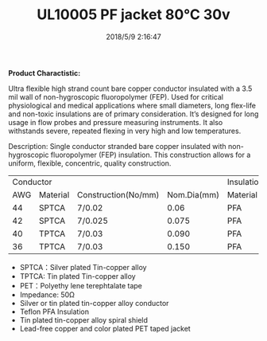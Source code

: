 ﻿---
layout: post 
title: UL10005 PF jacket 80℃ 30v
tags: RF
categories: wire-cable
overview: ultra flexible high strand count bare copper conductor insulated with a 3.5 mil wall of non-hygroscopic fluoropolymer (FEP). 
series: FN50
part_number: 11-10005-2
thumb_img: 
image: static/202105/34-20210603.jpg
date: 2018/5/9 2:16:47
permalink: /wire-cable/ul10005-pf-jack-80degc-30v.html
---


__Product Charactistic:__

Ultra flexible high strand count bare copper conductor insulated with a 3.5 mil wall of non-hygroscopic fluoropolymer (FEP). Used for critical physiological and medical applications where small diameters, long flex-life and non-toxic insulations are of primary consideration. It’s designed for long usage in flow probes and pressure measuring instruments. It also withstands severe, repeated flexing in very high and low temperatures.

Description: Single conductor stranded bare copper insulated with non-hygroscopic fluoropolymer (FEP) insulation. This construction allows for a uniform, flexible, concentric, quality construction.


<table class="table table-bordered table-hover table-condensed">
	<tbody>
		<tr>
			<td colspan="4">
				Conductor
			</td>
			<td colspan="2">
				Insulation
			</td>
			<td colspan="2">
				Shielding
			</td>
			<td colspan="2">
				Jacket
			</td>
		</tr>
		<tr>
			<td>
				AWG<br />
			</td>
			<td>
				Material
			</td>
			<td>
				Construction(No/mm)
			</td>
			<td>
				Nom.Dia(mm)
			</td>
			<td>
				Material<br />
			</td>
			<td>
				Nom.Dia(mm)
			</td>
			<td>
				Material<br />
			</td>
			<td>
				Nom.Dia(mm)
			</td>
			<td>
				Material<br />
			</td>
			<td>
				Nom.Dia(mm)
			</td>
		</tr>
		<tr>
			<td>
				44
			</td>
			<td>
				SPTCA
			</td>
			<td>
				7/0.02
			</td>
			<td>
				0.06
			</td>
			<td>
				PFA
			</td>
			<td>
				0.15
			</td>
			<td>
				TPTCA
			</td>
			<td>
				0.21
			</td>
			<td>
				PET
			</td>
			<td>
				0.26
			</td>
		</tr>
		<tr>
			<td>
				42
			</td>
			<td>
				SPTCA
			</td>
			<td>
				7/0.025
			</td>
			<td>
				0.075
			</td>
			<td>
				PFA
			</td>
			<td>
				0.17
			</td>
			<td>
				TPTCA
			</td>
			<td>
				0.23
			</td>
			<td>
				PET
			</td>
			<td>
				0.28
			</td>
		</tr>
		<tr>
			<td>
				40
			</td>
			<td>
				TPTCA
			</td>
			<td>
				7/0.03
			</td>
			<td>
				0.090
			</td>
			<td>
				PFA
			</td>
			<td>
				0.24
			</td>
			<td>
				TPTCA
			</td>
			<td>
				0.30
			</td>
			<td>
				PET
			</td>
			<td>
				0.35
			</td>
		</tr>
		<tr>
			<td>
				36
			</td>
			<td>
				TPTCA
			</td>
			<td>
				7/0.03
			</td>
			<td>
				0.150
			</td>
			<td>
				PFA
			</td>
			<td>
				0.27
			</td>
			<td>
				TPTCA
			</td>
			<td>
				0.33
			</td>
			<td>
				PET
			</td>
			<td>
				0.38
			</td>
		</tr>
	</tbody>
</table>


* SPTCA：Silver plated Tin-copper alloy
* TPTCA: Tin plated Tin-copper alloy 
* PET：Polyethy lene terephtalate tape
* Impedance: 50Ω
* Silver or tin plated tin-copper alloy conductor 
* Teflon PFA Insulation
* Tin plated tin-copper alloy spiral shield
* Lead-free copper and color plated PET taped jacket